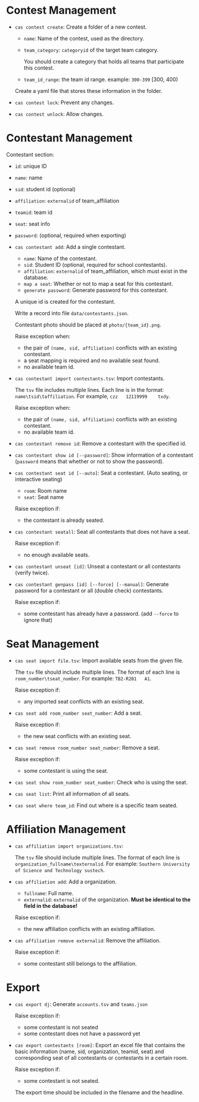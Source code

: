 # Contest Management

* `cas contest create`: Create a folder of a new contest.

  * `name`: Name of the contest, used as the directory.

  * `team_category`: `categoryid` of the target team category.

    You should create a category that holds all teams that participate this contest.

  * `team_id_range`: the team id range. example: `300-399` [300, 400)

  Create a yaml file that stores these information in the folder.

* `cas contest lock`: Prevent any changes.

* `cas contest unlock`: Allow changes.

# Contestant Management

Contestant section:

* `id`: unique ID
* `name`: name
* `sid`: student id (optional)
* `affiliation`: `externalid` of team_affiliation
* `teamid`: team id
* `seat`: seat info
* `password`: (optional, required when exporting)



* `cas contestant add`: Add a single contestant.

  * `name`: Name of the contestant.
  * `sid`: Student ID (optional, required for school contestants).
  * `affiliation`: `externalid` of team_affiliation, which must exist in the database.
  * `map a seat`: Whether or not to map a seat for this contestant.
  * `generate password`: Generate password for this contestant.

  A unique id is created for the contestant.

  Write a record into file `data/contestants.json`.

  Contestant photo should be placed at `photo/{team_id}.png`.

  Raise exception when:

  * the pair of `(name, sid, affiliation)` conflicts with an existing contestant.
  * a seat mapping is required and no available seat found.
  * no available team id.

* `cas contestant import contestants.tsv`: Import contestants.

  The `tsv` file includes multiple lines. Each line is in the format: `name\tsid\taffiliation`. For example, `czz	12119999	txdy`.

  Raise exception when:

  * the pair of `(name, sid, affiliation)` conflicts with an existing contestant.
  * no available team id.

* `cas contestant remove id`: Remove a contestant with the specified id.

* `cas contestant show id [--password]`: Show information of a contestant (`password` means that whether or not to show the password).

* `cas contestant seat id [--auto]`: Seat a contestant. (Auto seating, or interactive seating)

  * `room`: Room name
  * `seat`: Seat name

  Raise exception if:

  * the contestant is already seated.

* `cas contestant seatall`: Seat all contestants that does not have a seat.

  Raise exception if:

  * no enough available seats.

* `cas contestant unseat [id]`: Unseat a contestant or all contestants (verify twice).

* `cas contestant genpass [id] [--force] [--manual]`: Generate password for a contestant or all (double check) contestants.

  Raise exception if:

  * some contestant has already have a password. (add `--force` to ignore that)

# Seat Management

* `cas seat import file.tsv`: Import available seats from the given file.

  The `tsv` file should include multiple lines. The format of each line is `room_number\tseat_number`. For example: `TB2-R201	A1`.

  Raise exception if:

  * any imported seat conflicts with an existing seat.

* `cas seat add room_number seat_number`: Add a seat.

  Raise exception if:

  * the new seat conflicts with an existing seat.

* `cas seat remove room_number seat_number`: Remove a seat.

  Raise exception if:

  * some contestant is using the seat.

* `cas seat show room_number seat_number`: Check who is using the seat.

* `cas seat list`: Print all information of all seats.

* `cas seat where team_id`: Find out where is a specific team seated.

# Affiliation Management

* `cas affiliation import organizations.tsv`: 

  The `tsv` file should include multiple lines. The format of each line is `organization_fullname\texternalid`. For example: `Southern University of Science and Technology	sustech`.

* `cas affiliation add`: Add a organization.

  * `fullname`: Full name.
  * `externalid`: `externalid` of the organization. **Must be identical to the field in the database!**

  Raise exception if:

  * the new affiliation conflicts with an existing affiliation.

* `cas affiliation remove externalid`: Remove the affiliation.

  Raise exception if:

  * some contestant still belongs to the affiliation.

# Export

* `cas export dj`: Generate `accounts.tsv` and `teams.json`

  Raise exception if:

  * some contestant is not seated
  * some contestant does not have a password yet

* `cas export contestants [room]`: Export an excel file that contains the basic information (name, sid, organization, teamid, seat) and corresponding seat of all contestants or contestants in a certain room.

  Raise exception if:

  * some contestant is not seated.

  The export time should be included in the filename and the headline.